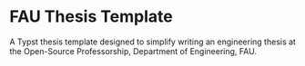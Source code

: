 # FAU Thesis Template
A Typst thesis template designed to simplify writing an engineering thesis at the Open-Source Professorship, Department of Engineering, FAU.
